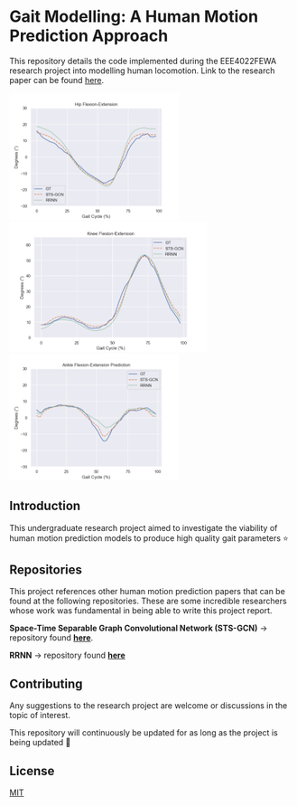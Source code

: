 # Gait Modelling: A Human Motion Prediction Approach

This repository details the code implemented during the EEE4022FEWA research project into modelling human locomotion. Link to the research paper can be found [here](www.404notfound.com).

<img src="https://github.com/lucaphen/Gait-Modelling-A-Human-Motion-Prediction-Approach/blob/main/hip_flexion_extension_graph.png" width="300"> <img src="https://github.com/lucaphen/Gait-Modelling-A-Human-Motion-Prediction-Approach/blob/main/knee_flexion_extension_graph.png" width="350"> <img src="https://github.com/lucaphen/Gait-Modelling-A-Human-Motion-Prediction-Approach/blob/main/ankle_flexion_extension_graph.png" width="300">


## Introduction

This undergraduate research project aimed to investigate the viability of human motion prediction models to produce high quality gait parameters :star: 

## Repositories 
This project references other human motion prediction papers that can be found at the following repositories. These are some incredible researchers whose work was fundamental in being able to write this project report.

**Space-Time Separable Graph  Convolutional Network (STS-GCN)** → repository found [**here**](https://github.com/FraLuca/STSGCN).

**RRNN** → repository found [**here**](https://github.com/una-dinosauria/human-motion-prediction)


## Contributing
Any suggestions to the research project are welcome or discussions in the topic of interest.

This repository will continuously be updated for as long as the project is being updated :100:

## License
[MIT](https://choosealicense.com/licenses/mit/)
